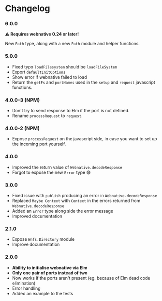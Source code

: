 # Changelog

### 6.0.0

__⚠️ Requires webnative 0.24 or later!__

New `Path` type, along with a new `Path` module and helper functions.


### 5.0.0

- Fixed typo `loadFilesystem` should be `loadFileSystem`
- Export `defaultInitOptions`
- Show error if webnative failed to load
- Return the `getFs` and `portNames` used in the `setup` and `request` javascript functions.


### 4.0.0-3 (NPM)

- Don't try to send response to Elm if the port is not defined.
- Rename `processRequest` to `request`.


### 4.0.0-2 (NPM)

- Expose `processRequest` on the javascript side, in case you want to set up the incoming port yourself.


### 4.0.0

- Improved the return value of `Webnative.decodeResponse`
- Forgot to expose the new `Error` type 😅


### 3.0.0

- Fixed issue with `publish` producing an error in `Webnative.decodeResponse`
- Replaced `Maybe Context` with `Context` in the errors returned from `Webnative.decodeResponse`
- Added an `Error` type along side the error message
- Improved documentation


### 2.1.0

- Expose `Wnfs.Directory` module
- Improve documentation


### 2.0.0

- **Ability to initialise webnative via Elm**
- **Only one pair of ports instead of two**
- Now works if the ports aren't present (eg. because of Elm dead code elimination)
- Error handling
- Added an example to the tests
